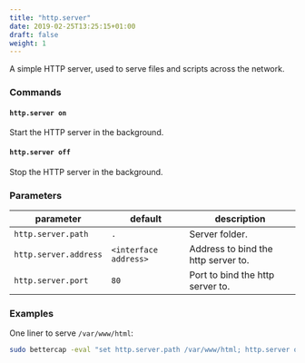 ```yaml
---
title: "http.server"
date: 2019-02-25T13:25:15+01:00
draft: false
weight: 1
---
```


A simple HTTP server, used to serve files and scripts across the network.

### Commands

#### `http.server on`

Start the HTTP server in the background.

#### `http.server off`

Stop the HTTP server in the background.

### Parameters

| parameter | default | description |
|-----------|---------|-------------|
| `http.server.path` | `.` | Server folder. | 
| `http.server.address` |  `<interface address>` | Address to bind the http server to. |
| `http.server.port` | `80` | Port to bind the http server to. |

### Examples

One liner to serve `/var/www/html`:

```sh
sudo bettercap -eval "set http.server.path /var/www/html; http.server on"
```
